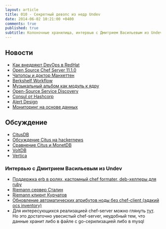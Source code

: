 ```yaml
---
layout: article
title: 010 - Секретный девопс из недр Undev
date: 2014-06-02 10:21:00 +0400
comments: true
published: true
subtitle: Колоночные хранилища, интервью с Дмитрием Васильевым из Undev, а также новости про Консула, Красную Шапочку и Сетевого Кота
---
```


## Новости

* [Как внедряют DevOps в RedHat](http://developerblog.redhat.com/2014/03/05/rh-devops-journey-harder/)
* [Open Source Chef Server 11.1.0](http://www.getchef.com/blog/2014/05/14/open-source-chef-server-11-1-0/)
* [Чатопсы и доктор Манхеттен](http://blog.librato.com/posts/confessions-of-a-chatbot)
* [Berkshelf Workflow](http://www.getchef.com/blog/2014/05/27/10909/)
* [Музыкальный альбом как модуль к ядру](https://github.com/usrbinnc/netcat-cpi-kernel-module)
* [Open-Source Service Discovery](http://jasonwilder.com/blog/2014/02/04/service-discovery-in-the-cloud/)
* [Consul от Hashcorp](http://www.hashicorp.com/blog/consul.html)
* [Alert Design](http://ryanfrantz.com/posts/alert-design/)
* [Мониторинг на основе данных](http://habrahabr.ru/company/webzilla/blog/220707/)

## Обсуждение

* [CitusDB](http://www.citusdata.com/blog/76-postgresql-columnar-store-for-analytics)
* [Обсуждение Citus на hackernews](https://news.ycombinator.com/item?id=7523950)
* [Сравнение Citus и MonetDB](http://www.monetdb.org/content/citusdb-postgresql-column-store-vs-monetdb-tpc-h-shootout)
* [VoltDB](http://voltdb.com/)
* [Vertica](http://www.vertica.com/)

### Интервью с Дмитрием Васильевым из Undev

* [Поддержка erb в ролях, кастомный chef formater, deb-хелперы для ruby](https://github.com/vadv/devops_deflope_examples)
* [Riemann сервер Сталин](https://github.com/vadv/stalin)
* [Riemann клиент Курчатов](https://github.com/vadv/kurchatov)
* [Обновление автоматических атрибутов ноды без chef-client (эдакий ocs inventory)](https://github.com/vadv/collect-agent)
* Для интересующихся реализацией chef-server можно глянуть [тут](https://github.com/ctdk/goiardi). Но это достаточно
  увесистый chef-server, неудобный тем, что данные хранит либо в файле с go-серилизацией либо в mysql

